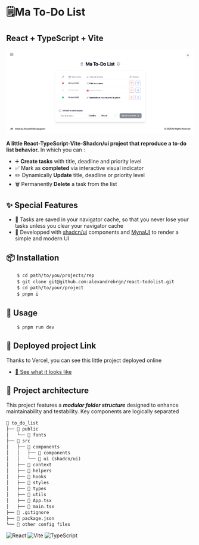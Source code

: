 # 🗒️Ma To-Do List

## React + TypeScript + Vite
![Screenshot de la page principale de l'application](public/assets/homepage-screenshot.png)

__A little React-TypeScript-Vite-Shadcn/ui project that reproduce a to-do list behavior.__
In which you can :
- ➕ <strong>Create tasks</strong> with title, deadline and priority level
- ✅ Mark as <strong>completed</strong> via interactive visual indicator
- ✏️ Dynamically <strong>Update</strong> title, deadline or priority level
- 🗑️ Permanently <strong>Delete</strong> a task from the list


## ✨ Special Features

- 💾 Tasks are saved in your navigator cache, so that you never lose your tasks unless you clear your navigator cache
- 🌟 Developped with [shadcn/ui](https://ui.shadcn.com/) components and [MynaUI](https://mynaui.com/icons) to render a simple and modern UI


## 📦 Installation
```bash
    $ cd path/to/you/projects/rep
    $ git clone git@github.com:alexandrebrgn/react-todolist.git
    $ cd path/to/your/project
    $ pnpm i
```

## 🚀 Usage

```bash
    $ pnpm run dev
```


## 🔗 Deployed project Link

Thanks to Vercel, you can see this little project deployed online

- [👀 See what it looks like](https://react-todolist-ywxu.vercel.app/)
## 📄 Project architecture

This project features a <strong><em>modular folder structure</em></strong> designed to enhance maintainability and testability. 
Key components are logically separated
```
📂 to_do_list
├── 📂 public
│   └── 📁 fonts
├── 📂 src
│   ├── 📂 components
│   │   ├── 📁 components
│   │   └── 📁 ui (shadcn/ui)
│   ├── 📁 context
│   ├── 📁 helpers
│   ├── 📁 hooks
│   ├── 📁 styles
│   ├── 📁 types
│   ├── 📁 utils
│   ├── 📄 App.tsx
│   ├── 📄 main.tsx
├── 📄 .gitignore
├── 📄 package.json
└── 📄 other config files
```


![React](https://img.shields.io/badge/react-%2320232a.svg?style=for-the-badge&logo=react&logoColor=%2361DAFB)
![Vite](https://img.shields.io/badge/vite-%23E66CF7.svg?style=for-the-badge&logo=vite&logoColor=yellow)
![TypeScript](https://img.shields.io/badge/typescript-%23007ACC.svg?style=for-the-badge&logo=typescript&logoColor=white)